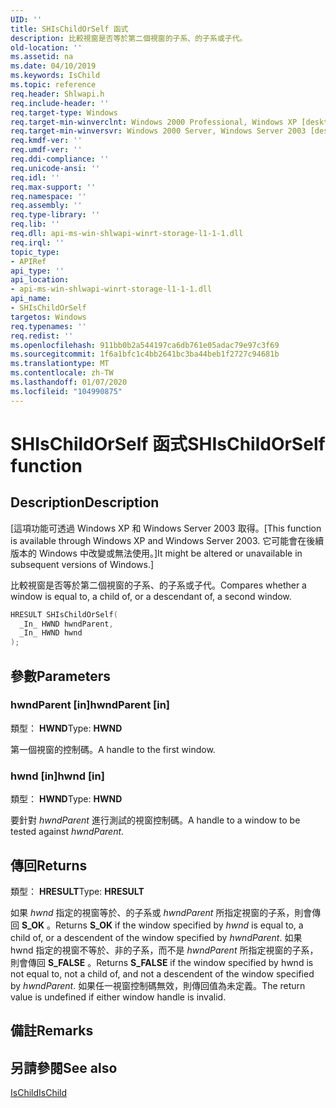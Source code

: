 ```yaml
---
UID: ''
title: SHIsChildOrSelf 函式
description: 比較視窗是否等於第二個視窗的子系、的子系或子代。
old-location: ''
ms.assetid: na
ms.date: 04/10/2019
ms.keywords: IsChild
ms.topic: reference
req.header: Shlwapi.h
req.include-header: ''
req.target-type: Windows
req.target-min-winverclnt: Windows 2000 Professional, Windows XP [desktop apps only]
req.target-min-winversvr: Windows 2000 Server, Windows Server 2003 [desktop apps only]
req.kmdf-ver: ''
req.umdf-ver: ''
req.ddi-compliance: ''
req.unicode-ansi: ''
req.idl: ''
req.max-support: ''
req.namespace: ''
req.assembly: ''
req.type-library: ''
req.lib: ''
req.dll: api-ms-win-shlwapi-winrt-storage-l1-1-1.dll
req.irql: ''
topic_type:
- APIRef
api_type: ''
api_location:
- api-ms-win-shlwapi-winrt-storage-l1-1-1.dll
api_name:
- SHIsChildOrSelf
targetos: Windows
req.typenames: ''
req.redist: ''
ms.openlocfilehash: 911bb0b2a544197ca6db761e05adac79e97c3f69
ms.sourcegitcommit: 1f6a1bfc1c4bb2641bc3ba44beb1f2727c94681b
ms.translationtype: MT
ms.contentlocale: zh-TW
ms.lasthandoff: 01/07/2020
ms.locfileid: "104990875"
---
```

# <a name="shischildorself-function"></a><span data-ttu-id="c0454-103">SHIsChildOrSelf 函式</span><span class="sxs-lookup"><span data-stu-id="c0454-103">SHIsChildOrSelf function</span></span>

## <a name="description"></a><span data-ttu-id="c0454-104">Description</span><span class="sxs-lookup"><span data-stu-id="c0454-104">Description</span></span>

<span data-ttu-id="c0454-105">\[這項功能可透過 Windows XP 和 Windows Server 2003 取得。</span><span class="sxs-lookup"><span data-stu-id="c0454-105">\[This function is available through Windows XP and Windows Server 2003.</span></span>
<span data-ttu-id="c0454-106">它可能會在後續版本的 Windows 中改變或無法使用。\]</span><span class="sxs-lookup"><span data-stu-id="c0454-106">It might be altered or unavailable in subsequent versions of Windows.\]</span></span>

<span data-ttu-id="c0454-107">比較視窗是否等於第二個視窗的子系、的子系或子代。</span><span class="sxs-lookup"><span data-stu-id="c0454-107">Compares whether a window is equal to, a child of, or a descendant of, a second window.</span></span>

```cpp
HRESULT SHIsChildOrSelf(
  _In_ HWND hwndParent,
  _In_ HWND hwnd
);
```

## <a name="parameters"></a><span data-ttu-id="c0454-108">參數</span><span class="sxs-lookup"><span data-stu-id="c0454-108">Parameters</span></span>

### <a name="hwndparent-in"></a><span data-ttu-id="c0454-109">hwndParent [in]</span><span class="sxs-lookup"><span data-stu-id="c0454-109">hwndParent [in]</span></span>

<span data-ttu-id="c0454-110">類型： **HWND**</span><span class="sxs-lookup"><span data-stu-id="c0454-110">Type: **HWND**</span></span>

<span data-ttu-id="c0454-111">第一個視窗的控制碼。</span><span class="sxs-lookup"><span data-stu-id="c0454-111">A handle to the first window.</span></span>

### <a name="hwnd-in"></a><span data-ttu-id="c0454-112">hwnd [in]</span><span class="sxs-lookup"><span data-stu-id="c0454-112">hwnd [in]</span></span>

<span data-ttu-id="c0454-113">類型： **HWND**</span><span class="sxs-lookup"><span data-stu-id="c0454-113">Type: **HWND**</span></span>

<span data-ttu-id="c0454-114">要針對 *hwndParent* 進行測試的視窗控制碼。</span><span class="sxs-lookup"><span data-stu-id="c0454-114">A handle to a window to be tested against *hwndParent*.</span></span>

## <a name="returns"></a><span data-ttu-id="c0454-115">傳回</span><span class="sxs-lookup"><span data-stu-id="c0454-115">Returns</span></span>

<span data-ttu-id="c0454-116">類型： **HRESULT**</span><span class="sxs-lookup"><span data-stu-id="c0454-116">Type: **HRESULT**</span></span>

<span data-ttu-id="c0454-117">如果 *hwnd* 指定的視窗等於、的子系或 *hwndParent* 所指定視窗的子系，則會傳回 **S_OK** 。</span><span class="sxs-lookup"><span data-stu-id="c0454-117">Returns **S_OK** if the window specified by *hwnd* is equal to, a child of, or a descendent of the window specified by *hwndParent*.</span></span>
<span data-ttu-id="c0454-118">如果 hwnd 指定的視窗不等於、非的子系，而不是 *hwndParent* 所指定視窗的子系，則會傳回 **S_FALSE** 。</span><span class="sxs-lookup"><span data-stu-id="c0454-118">Returns **S_FALSE** if the window specified by hwnd is not equal to, not a child of, and not a descendent of the window specified by *hwndParent*.</span></span>
<span data-ttu-id="c0454-119">如果任一視窗控制碼無效，則傳回值為未定義。</span><span class="sxs-lookup"><span data-stu-id="c0454-119">The return value is undefined if either window handle is invalid.</span></span>

## <a name="remarks"></a><span data-ttu-id="c0454-120">備註</span><span class="sxs-lookup"><span data-stu-id="c0454-120">Remarks</span></span>

## <a name="see-also"></a><span data-ttu-id="c0454-121">另請參閱</span><span class="sxs-lookup"><span data-stu-id="c0454-121">See also</span></span>

[<span data-ttu-id="c0454-122">IsChild</span><span class="sxs-lookup"><span data-stu-id="c0454-122">IsChild</span></span>](/windows/desktop/api/winuser/nf-winuser-ischild)
